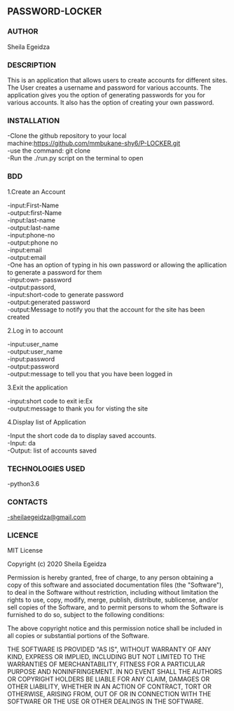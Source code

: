 ## PASSWORD-LOCKER

### AUTHOR
Sheila Egeidza

### DESCRIPTION
This is an application that allows users to create accounts for different sites. The User creates a username and password for various accounts. The application gives you the option of generating passwords for you for various accounts. It also has the option of creating your own password. 

### INSTALLATION
-Clone the github repository to your local machine:https://github.com/mmbukane-shy6/P-LOCKER.git<br>
-use the command: git clone<br> 
-Run the ./run.py script on the terminal to open

### BDD
1.Create an Account

-input:First-Name<br>
-output:first-Name<br>
-input:last-name<br>
-output:last-name<br>
-input:phone-no<br>
-output:phone no<br>
-input:email<br>
-output:email<br>
-One has an option of typing in his own password or    allowing the apllication to generate a password for them<br>
-input:own- password<br>
-output:passord,<br>
-input:short-code to generate password<br>
-output:generated password<br>
-output:Message to notify you that the account for the site has been created

2.Log in to account

-input:user_name<br>
-output:user_name<br>
-input:password<br>
-output:password<br>
-output:message to tell you that you have been logged in

3.Exit the application

-input:short code to exit ie:Ex<br>
-output:message to thank you for visting the site<br>

4.Display list of Application

-Input the short code da to display saved accounts.<br>
-Input: da<br>
-Output: list of accounts saved<br>

### TECHNOLOGIES USED
-python3.6

### CONTACTS
-sheilaegeidza@gmail.com


### LICENCE
MIT License

Copyright (c) 2020 Sheila Egeidza

Permission is hereby granted, free of charge, to any person obtaining a copy of this software and associated documentation files 
(the "Software"), to deal in the Software without restriction, including without limitation the rights to use, copy, modify, merge,
 publish, distribute, sublicense, and/or sell copies of the Software, and to permit persons to whom the Software is furnished to do
  so, subject to the following conditions:

The above copyright notice and this permission notice shall be included in all copies or substantial portions of the Software.

THE SOFTWARE IS PROVIDED "AS IS", WITHOUT WARRANTY OF ANY KIND, EXPRESS OR IMPLIED, INCLUDING BUT NOT LIMITED TO THE WARRANTIES OF 
MERCHANTABILITY, FITNESS FOR A PARTICULAR PURPOSE AND NONINFRINGEMENT. IN NO EVENT SHALL THE AUTHORS OR COPYRIGHT HOLDERS BE LIABLE 
FOR ANY CLAIM, DAMAGES OR OTHER LIABILITY, WHETHER IN AN ACTION OF CONTRACT, TORT OR OTHERWISE, ARISING FROM, OUT OF OR IN CONNECTION 
WITH THE SOFTWARE OR THE USE OR OTHER DEALINGS IN THE SOFTWARE.
